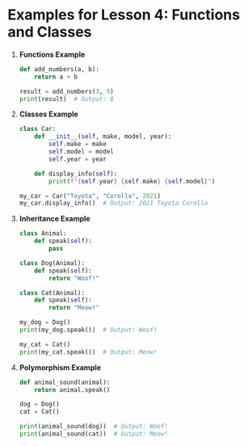 # Examples for Lesson 4: Functions and Classes

1. **Functions Example**
   ```python
   def add_numbers(a, b):
       return a + b

   result = add_numbers(3, 5)
   print(result)  # Output: 8
   ```

2. **Classes Example**
   ```python
   class Car:
       def __init__(self, make, model, year):
           self.make = make
           self.model = model
           self.year = year

       def display_info(self):
           print(f"{self.year} {self.make} {self.model}")

   my_car = Car("Toyota", "Corolla", 2021)
   my_car.display_info()  # Output: 2021 Toyota Corolla
   ```

3. **Inheritance Example**
   ```python
   class Animal:
       def speak(self):
           pass

   class Dog(Animal):
       def speak(self):
           return "Woof!"

   class Cat(Animal):
       def speak(self):
           return "Meow!"

   my_dog = Dog()
   print(my_dog.speak())  # Output: Woof!

   my_cat = Cat()
   print(my_cat.speak())  # Output: Meow!
   ```

4. **Polymorphism Example**
   ```python
   def animal_sound(animal):
       return animal.speak()

   dog = Dog()
   cat = Cat()

   print(animal_sound(dog))  # Output: Woof!
   print(animal_sound(cat))  # Output: Meow!
